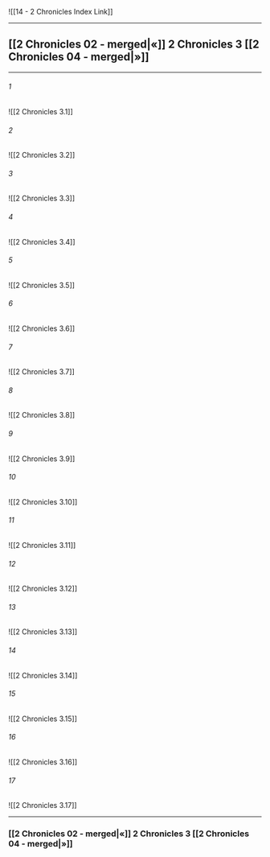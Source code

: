 ![[14 - 2 Chronicles Index Link]]

---
##  [[2 Chronicles 02 - merged|«]] 2 Chronicles 3 [[2 Chronicles 04 - merged|»]]

---

###### 1
![[2 Chronicles 3.1]] 

###### 2
![[2 Chronicles 3.2]] 

###### 3
![[2 Chronicles 3.3]] 

###### 4
![[2 Chronicles 3.4]]

###### 5 
![[2 Chronicles 3.5]] 

###### 6
![[2 Chronicles 3.6]] 

###### 7
![[2 Chronicles 3.7]] 

###### 8
![[2 Chronicles 3.8]] 

###### 9
![[2 Chronicles 3.9]] 

###### 10
![[2 Chronicles 3.10]] 

###### 11
![[2 Chronicles 3.11]] 

###### 12
![[2 Chronicles 3.12]]

###### 13
![[2 Chronicles 3.13]] 

###### 14
![[2 Chronicles 3.14]] 

###### 15
![[2 Chronicles 3.15]]

###### 16
![[2 Chronicles 3.16]] 

###### 17
![[2 Chronicles 3.17]]


---
###  [[2 Chronicles 02 - merged|«]] 2 Chronicles 3 [[2 Chronicles 04 - merged|»]]